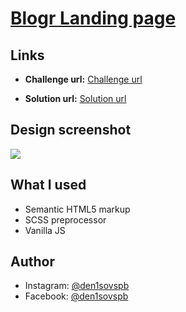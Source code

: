 # [Blogr Landing page](https://Denisovspb.github.io/blogr-landing-page/)

## Links

- <b>Challenge url:</b> <a href="https://www.frontendmentor.io/challenges/blogr-landing-page-EX2RLAApP">Challenge url</a>

- <b>Solution url:</b> <a href="https://Denisovspb.github.io/blogr-landing-page/">Solution url</a>

## Design screenshot

![](https://res.cloudinary.com/dz209s6jk/image/upload/v1615479876/Challenges/n4uf9zl8yiqiyfsxtn2o.jpg)

## What I used

- Semantic HTML5 markup
- SCSS preprocessor
- Vanilla JS

## Author

- Instagram: [@den1sovspb](https://www.instagram.com/den1sovspb/)
- Facebook: [@den1sovspb](https://www.facebook.com/den1sovspb/)
